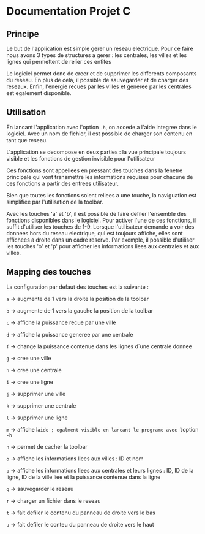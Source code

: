 # Documentation Projet C

## Principe
Le but de l'application est simple gerer un reseau electrique. Pour ce faire nous avons 3 types de structures a gerer : les centrales, les villes et les lignes qui permettent de relier ces entites

Le logiciel permet donc de creer et de supprimer les differents composants du reseau. En plus de cela, il possible de sauvegarder et de charger des reseaux. Enfin, l'energie recues par les villes et generee par les centrales est egalement disponible.  

## Utilisation
En lancant l'application avec l'option `-h`, on accede a l'aide integree dans le logiciel. Avec un nom de fichier, il est possible de charger son contenu en tant que reseau.

L'application se decompose en deux parties : la vue principale toujours visible et les fonctions de gestion invisible pour l'utilisateur

Ces fonctions sont appellees en pressant des touches dans la fenetre principale qui vont transmettre les informations requises pour chacune de ces fonctions a partir des entrees utilisateur.

Bien que toutes les fonctions soient reliees a une touche, la naviguation est simplifiee par l'utilisation de la toolbar. 

Avec les touches 'a' et 'b', il est possible de faire defiler l'ensemble des fonctions disponibles dans le logiciel. Pour activer l'une de ces fonctions, il suffit d'utiliser les touches de 1-9. 
Lorsque l'utilisateur demande a voir des donnees hors du reseau electrique, qui est toujours affiche, elles sont affichees a droite dans un cadre reserve. Par exemple, il possible d'utiliser les touches 
'o' et 'p' pour afficher les informations liees aux centrales et aux villes.

## Mapping des touches
La configuration par defaut des touches est la suivante :

`a` -> augmente de 1 vers la droite la position de la toolbar 

`b` -> augmente de 1 vers la gauche la position de la toolbar 

`c` -> affiche la puissance recue par une ville

`d` -> affiche la puissance generee par une centrale

`f` -> change la puissance contenue dans les lignes d`une centrale donnee

`g` -> cree une ville

`h` -> cree une centrale

`i` -> cree une ligne

`j` -> supprimer une ville

`k` -> supprimer une centrale

`l` -> supprimer une ligne

`m` -> affiche l`aide ; egalment visible en lancant le programe avec l`option `-h`

`n` -> permet de cacher la toolbar

`o` -> affiche les informations liees aux villes : ID et nom

`p` -> affiche les informations liees aux centrales et leurs lignes : ID, ID de la ligne, ID de la ville liee et la puissance contenue dans la ligne

`q` -> sauvegarder le reseau

`r` -> charger un fichier dans le reseau

`t` -> fait defiler le contenu du panneau de droite vers le bas

`u` -> fait defiler le conteu du panneau de droite vers le haut